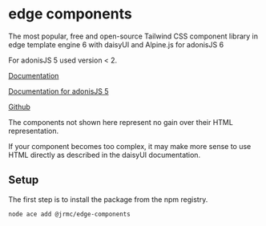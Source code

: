 # edge components

The most popular, free and open-source Tailwind CSS component library in edge template engine 6 with daisyUI and Alpine.js for adonisJS 6

For adonisJS 5 used version < 2.

[Documentation](https://edge-components.jrmc.dev)

[Documentation for adonisJS 5](https://v1-edge-components.jrmc.dev/docs/installation.html)

[Github](https://github.com/batosai/edge-components)


The components not shown here represent no gain over their HTML representation.

If your component becomes too complex, it may make more sense to use HTML directly as described in the daisyUI documentation.


## Setup

The first step is to install the package from the npm registry.

```sh
node ace add @jrmc/edge-components
```

